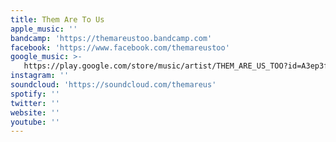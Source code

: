 ```yaml
---
title: Them Are To Us
apple_music: ''
bandcamp: 'https://themareustoo.bandcamp.com'
facebook: 'https://www.facebook.com/themareustoo'
google_music: >-
   https://play.google.com/store/music/artist/THEM_ARE_US_TOO?id=A3ep3fj34rnuzry3lx4gda3xs34
instagram: ''
soundcloud: 'https://soundcloud.com/themareus'
spotify: ''
twitter: ''
website: ''
youtube: ''
---
```


